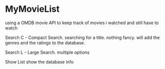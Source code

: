 # MyMovieList
using a OMDB movie API to keep track of movies i watched and still have to watch

Search C - Compact Search.
  searching for a title. nothing fancy.
  will add the genres and the ratings to the database.
  
Search L - Large Search.
  multiple options
 
Show List
  show the database info 
